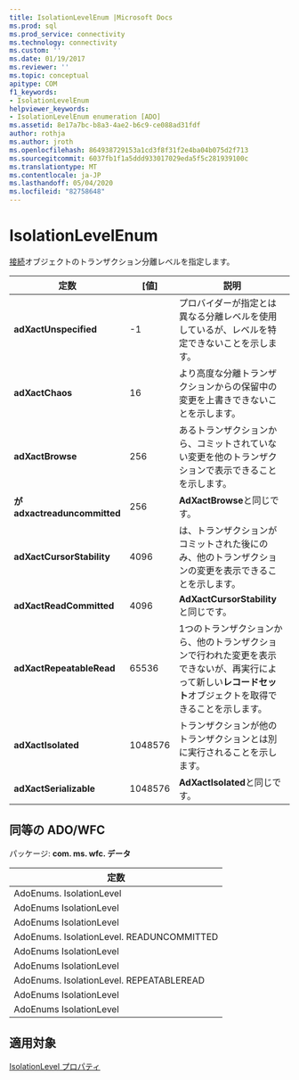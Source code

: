 ```yaml
---
title: IsolationLevelEnum |Microsoft Docs
ms.prod: sql
ms.prod_service: connectivity
ms.technology: connectivity
ms.custom: ''
ms.date: 01/19/2017
ms.reviewer: ''
ms.topic: conceptual
apitype: COM
f1_keywords:
- IsolationLevelEnum
helpviewer_keywords:
- IsolationLevelEnum enumeration [ADO]
ms.assetid: 8e17a7bc-b8a3-4ae2-b6c9-ce088ad31fdf
author: rothja
ms.author: jroth
ms.openlocfilehash: 864938729153a1cd3f8f31f2e4ba04b075d2f713
ms.sourcegitcommit: 6037fb1f1a5ddd933017029eda5f5c281939100c
ms.translationtype: MT
ms.contentlocale: ja-JP
ms.lasthandoff: 05/04/2020
ms.locfileid: "82758648"
---
```

# <a name="isolationlevelenum"></a>IsolationLevelEnum
[接続](../../../ado/reference/ado-api/connection-object-ado.md)オブジェクトのトランザクション分離レベルを指定します。  
  
|定数|[値]|説明|  
|--------------|-----------|-----------------|  
|**adXactUnspecified**|-1|プロバイダーが指定とは異なる分離レベルを使用しているが、レベルを特定できないことを示します。|  
|**adXactChaos**|16|より高度な分離トランザクションからの保留中の変更を上書きできないことを示します。|  
|**adXactBrowse**|256|あるトランザクションから、コミットされていない変更を他のトランザクションで表示できることを示します。|  
|**が adxactreaduncommitted**|256|**AdXactBrowse**と同じです。|  
|**adXactCursorStability**|4096|は、トランザクションがコミットされた後にのみ、他のトランザクションの変更を表示できることを示します。|  
|**adXactReadCommitted**|4096|**AdXactCursorStability**と同じです。|  
|**adXactRepeatableRead**|65536|1つのトランザクションから、他のトランザクションで行われた変更を表示できないが、再実行によって新しい**レコードセット**オブジェクトを取得できることを示します。|  
|**adXactIsolated**|1048576|トランザクションが他のトランザクションとは別に実行されることを示します。|  
|**adXactSerializable**|1048576|**AdXactIsolated**と同じです。|  
  
## <a name="adowfc-equivalent"></a>同等の ADO/WFC  
 パッケージ: **com. ms. wfc. データ**  
  
|定数|  
|--------------|  
|AdoEnums. IsolationLevel|  
|AdoEnums IsolationLevel|  
|AdoEnums IsolationLevel|  
|AdoEnums. IsolationLevel. READUNCOMMITTED|  
|AdoEnums IsolationLevel|  
|AdoEnums IsolationLevel|  
|AdoEnums. IsolationLevel. REPEATABLEREAD|  
|AdoEnums IsolationLevel|  
|AdoEnums IsolationLevel|  
  
## <a name="applies-to"></a>適用対象  
 [IsolationLevel プロパティ](../../../ado/reference/ado-api/isolationlevel-property.md)
